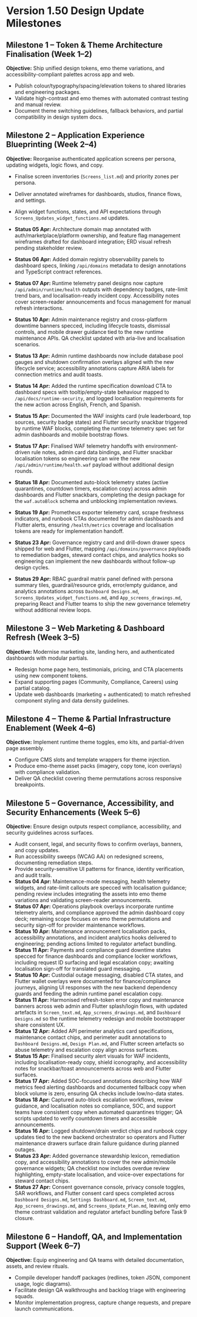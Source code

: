 # Version 1.50 Design Update Milestones

## Milestone 1 – Token & Theme Architecture Finalisation (Week 1–2)
**Objective:** Ship unified design tokens, emo theme variations, and accessibility-compliant palettes across app and web.
- Publish colour/typography/spacing/elevation tokens to shared libraries and engineering packages.
- Validate high-contrast and emo themes with automated contrast testing and manual review.
- Document theme switching guidelines, fallback behaviors, and partial compatibility in design system docs.

## Milestone 2 – Application Experience Blueprinting (Week 2–4)
**Objective:** Reorganise authenticated application screens per persona, updating widgets, logic flows, and copy.
- Finalise screen inventories (`Screens_list.md`) and priority zones per persona.
- Deliver annotated wireframes for dashboards, studios, finance flows, and settings.
- Align widget functions, states, and API expectations through `Screens_Updates_widget_functions.md` updates.
- **Status 05 Apr:** Architecture domain map annotated with auth/marketplace/platform ownership, and feature flag management wireframes drafted for dashboard integration; ERD visual refresh pending stakeholder review.
- **Status 06 Apr:** Added domain registry observability panels to dashboard specs, linking `/api/domains` metadata to design annotations and TypeScript contract references.
- **Status 07 Apr:** Runtime telemetry panel designs now capture `/api/admin/runtime/health` outputs with dependency badges, rate-limit trend bars, and localisation-ready incident copy. Accessibility notes cover screen-reader announcements and focus management for manual refresh interactions.
- **Status 10 Apr:** Admin maintenance registry and cross-platform downtime banners specced, including lifecycle toasts, dismissal controls, and mobile drawer guidance tied to the new runtime maintenance APIs. QA checklist updated with aria-live and localisation scenarios.
- **Status 13 Apr:** Admin runtime dashboards now include database pool gauges and shutdown confirmation overlays aligned with the new lifecycle service; accessibility annotations capture ARIA labels for connection metrics and audit toasts.
- **Status 14 Apr:** Added the runtime specification download CTA to dashboard specs with tooltip/empty-state behaviour mapped to `/api/docs/runtime-security`, and logged localisation requirements for the new action across English, French, and Spanish.
- **Status 15 Apr:** Documented the WAF insights card (rule leaderboard, top sources, security badge states) and Flutter security snackbar triggered by runtime WAF blocks, completing the runtime telemetry spec set for admin dashboards and mobile bootstrap flows.

- **Status 17 Apr:** Finalised WAF telemetry handoffs with environment-driven rule notes, admin card data bindings, and Flutter snackbar localisation tokens so engineering can wire the new `/api/admin/runtime/health.waf` payload without additional design rounds.
- **Status 18 Apr:** Documented auto-block telemetry states (active quarantines, countdown timers, escalation copy) across admin dashboards and Flutter snackbars, completing the design package for the `waf.autoBlock` schema and unblocking implementation reviews.
- **Status 19 Apr:** Prometheus exporter telemetry card, scrape freshness indicators, and runbook CTAs documented for admin dashboards and Flutter alerts, ensuring `/health/metrics` coverage and localisation tokens are ready for implementation handoff.
- **Status 23 Apr:** Governance registry card and drill-down drawer specs shipped for
  web and Flutter, mapping `/api/domains/governance` payloads to remediation badges,
  steward contact chips, and analytics hooks so engineering can implement the new
  dashboards without follow-up design cycles.
- **Status 29 Apr:** RBAC guardrail matrix panel defined with persona summary tiles,
  guardrail/resource grids, error/empty guidance, and analytics annotations across
  `Dashboard Designs.md`, `Screens_Updates_widget_functions.md`, and
  `App_screens_drawings.md`, preparing React and Flutter teams to ship the new
  governance telemetry without additional review loops.

## Milestone 3 – Web Marketing & Dashboard Refresh (Week 3–5)
**Objective:** Modernise marketing site, landing hero, and authenticated dashboards with modular partials.
- Redesign home page hero, testimonials, pricing, and CTA placements using new component tokens.
- Expand supporting pages (Community, Compliance, Careers) using partial catalog.
- Update web dashboards (marketing + authenticated) to match refreshed component styling and data density guidelines.

## Milestone 4 – Theme & Partial Infrastructure Enablement (Week 4–6)
**Objective:** Implement runtime theme toggles, emo kits, and partial-driven page assembly.
- Configure CMS slots and template wrappers for theme injection.
- Produce emo-theme asset packs (imagery, copy tone, icon overlays) with compliance validation.
- Deliver QA checklist covering theme permutations across responsive breakpoints.

## Milestone 5 – Governance, Accessibility, and Security Enhancements (Week 5–6)
**Objective:** Ensure design outputs respect compliance, accessibility, and security guidelines across surfaces.
- Audit consent, legal, and security flows to confirm overlays, banners, and copy updates.
- Run accessibility sweeps (WCAG AA) on redesigned screens, documenting remediation steps.
- Provide security-sensitive UI patterns for finance, identity verification, and audit trails.
- **Status 04 Apr:** Maintenance-mode messaging, health telemetry widgets, and rate-limit callouts are specced with localisation guidance; pending review includes integrating the assets into emo theme variations and validating screen-reader announcements.
- **Status 07 Apr:** Operations playbook overlays incorporate runtime telemetry alerts, and compliance approved the admin dashboard copy deck; remaining scope focuses on emo theme permutations and security sign-off for provider maintenance workflows.
- **Status 10 Apr:** Maintenance announcement localisation packs, accessibility annotations, and incident analytics hooks delivered to engineering; pending actions limited to regulator artefact bundling.
- **Status 11 Apr:** Payments and compliance guard downtime states specced for finance dashboards and compliance locker workflows, including request ID surfacing and legal escalation copy; awaiting localisation sign-off for translated guard messaging.
- **Status 10 Apr:** Custodial outage messaging, disabled CTA states, and Flutter wallet overlays were documented for finance/compliance journeys, aligning UI responses with the new backend dependency guards and feeding the admin runtime panel escalation copy.
- **Status 11 Apr:** Harmonised refresh-token error copy and maintenance banners across web admin and Flutter splash/login flows, with updated artefacts in `Screen_text.md`, `App_screens_drawings.md`, and `Dashboard Designs.md` so the runtime telemetry redesign and mobile bootstrapper share consistent UX.
- **Status 12 Apr:** Added API perimeter analytics card specifications, maintenance contact chips, and perimeter audit annotations to `Dashboard Designs.md`, `Design Plan.md`, and Flutter screen artefacts so abuse telemetry and escalation copy align across surfaces.
- **Status 15 Apr:** Finalised security alert visuals for WAF incidents, including localisation-ready copy, shield iconography, and accessibility notes for snackbar/toast announcements across web and Flutter surfaces.
- **Status 17 Apr:** Added SOC-focused annotations describing how WAF metrics feed alerting dashboards and documented fallback copy when block volume is zero, ensuring QA checks include low/no-data states.
- **Status 18 Apr:** Captured auto-block escalation workflows, review guidance, and localisation notes so compliance, SOC, and support teams have consistent copy when automated quarantines trigger; QA scripts updated to verify countdown timers and accessible announcements.
- **Status 16 Apr:** Logged shutdown/drain verdict chips and runbook copy updates tied to the new backend orchestrator so operators and Flutter maintenance drawers surface drain failure guidance during planned outages.
- **Status 23 Apr:** Added governance stewardship lexicon, remediation copy, and
  accessibility annotations to cover the new admin/mobile governance widgets; QA
  checklist now includes overdue review highlighting, empty-state localisation, and
  voice-over expectations for steward contact chips.
- **Status 27 Apr:** Consent governance console, privacy console toggles, SAR
  workflows, and Flutter consent card specs completed across `Dashboard Designs.md`,
  `Settings Dashboard.md`, `Screen_text.md`, `App_screens_drawings.md`, and
  `Screens_Update_Plan.md`, leaving only emo theme contrast validation and regulator
  artefact bundling before Task 9 closure.

## Milestone 6 – Handoff, QA, and Implementation Support (Week 6–7)
**Objective:** Equip engineering and QA teams with detailed documentation, assets, and review rituals.
- Compile developer handoff packages (redlines, token JSON, component usage, logic diagrams).
- Facilitate design QA walkthroughs and backlog triage with engineering squads.
- Monitor implementation progress, capture change requests, and prepare launch communications.
